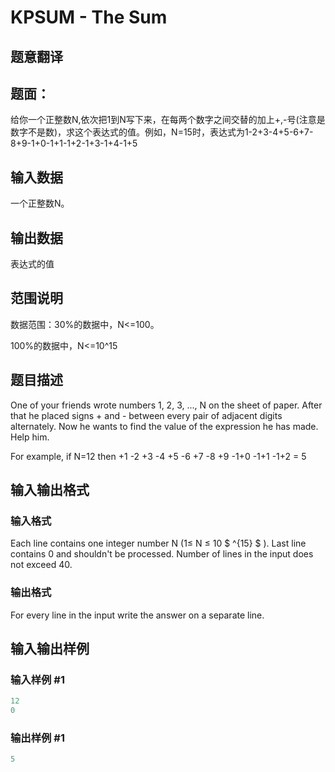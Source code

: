 # KPSUM - The Sum

## 题意翻译

## 题面：

给你一个正整数N,依次把1到N写下来，在每两个数字之间交替的加上+,-号(注意是数字不是数)，求这个表达式的值。例如，N=15时，表达式为1-2+3-4+5-6+7-8+9-1+0-1+1-1+2-1+3-1+4-1+5

## 输入数据

一个正整数N。

## 输出数据

表达式的值

## 范围说明

数据范围：30%的数据中，N<=100。

100%的数据中，N<=10^15

## 题目描述

One of your friends wrote numbers 1, 2, 3, ..., N on the sheet of paper. After that he placed signs + and - between every pair of adjacent digits alternately. Now he wants to find the value of the expression he has made. Help him.

For example, if N=12 then +1 -2 +3 -4 +5 -6 +7 -8 +9 -1+0 -1+1 -1+2 = 5

## 输入输出格式

### 输入格式

Each line contains one integer number N (1≤ N ≤ 10 $ ^{15} $ ). Last line contains 0 and shouldn't be processed. Number of lines in the input does not exceed 40.

### 输出格式

For every line in the input write the answer on a separate line.

## 输入输出样例

### 输入样例 #1

```cpp
12
0
```


### 输出样例 #1

```cpp
5
```



